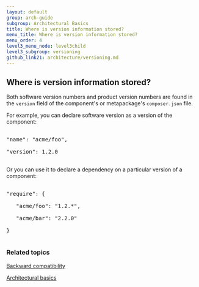 ```yaml
---
layout: default
group: arch-guide
subgroup: Architectural Basics
title: Where is version information stored?
menu_title: Where is version information stored?
menu_order: 4
level3_menu_node: level3child
level3_subgroup: versioning
github_link21: architecture/versioning.md
---
```


<h2 id="verpol">Where is version information stored?</h2>


Both software version numbers and product version numbers are found in the `version` field of the component's or metapackage's `composer.json` file. 


For example, you can declare software version as a version of the component:

<pre>

"name": "acme/foo",

"version": 1.2.0

</pre>

Or you can use it to declare a dependency on a particular version of a component:

<pre>

"require": {
    
   "acme/foo": "1.2.*",
    
   "acme/bar": "2.2.0"

}

</pre>




<h3>Related topics</h3>
<a href="{{ site.gdeurl21 }}architecture/back-compatibility.html">Backward compatibility</a>

<a href="{{ site.gdeurl21 }}architecture/archi_perspectives/ABasics_intro.html">Architectural basics</a>




